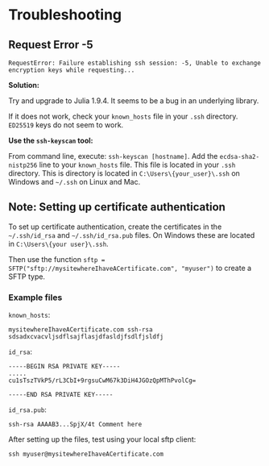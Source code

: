 # Troubleshooting

## Request Error -5

```
RequestError: Failure establishing ssh session: -5, Unable to exchange encryption keys while requesting...
```

__Solution:__

Try and upgrade to Julia 1.9.4. It seems to be a bug in an underlying library.

If it does not work, check your `known_hosts` file in your `.ssh` directory. `ED25519` keys do not seem to work.

__Use the `ssh-keyscan` tool:__

From command line, execute: `ssh-keyscan [hostname]`. Add the `ecdsa-sha2-nistp256` line to your
`known_hosts` file. This file is located in your `.ssh` directory. This is directory is located 
in `C:\Users\{your_user}\.ssh` on Windows and `~/.ssh` on Linux and Mac.

## Note: Setting up certificate authentication

To set up certificate authentication, create the certificates in the `~/.ssh/id_rsa` and
`~/.ssh/id_rsa.pub` files. On Windows these are located in `C:\Users\{your user}\.ssh`.

Then use the function  `sftp = SFTP("sftp://mysitewhereIhaveACertificate.com", "myuser")`
to create a SFTP type.

### Example files

`known_hosts`:

`mysitewhereIhaveACertificate.com ssh-rsa sdsadxcvacvljsdflsajflasjdfasldjfsdlfjsldfj`

`id_rsa`:

```
-----BEGIN RSA PRIVATE KEY-----
.....
cu1sTszTVkP5/rL3CbI+9rgsuCwM67k3DiH4JGOzQpMThPvolCg=

-----END RSA PRIVATE KEY-----
```

`id_rsa.pub`:

```
ssh-rsa AAAAB3...SpjX/4t Comment here
```

After setting up the files, test using your local sftp client:

`ssh myuser@mysitewhereIhaveACertificate.com`
